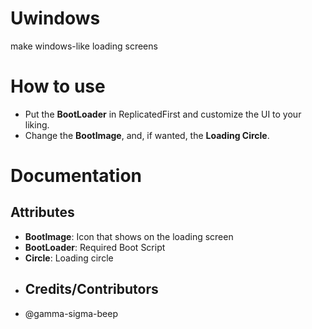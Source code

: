 # Uwindows
make windows-like loading screens
# How to use
- Put the **BootLoader** in ReplicatedFirst and customize the UI to your liking.
- Change the **BootImage**, and, if wanted, the **Loading Circle**.
# Documentation
## Attributes
- **BootImage**: Icon that shows on the loading screen
- **BootLoader**: Required Boot Script
- **Circle**: Loading circle
- ## Credits/Contributors
- @gamma-sigma-beep

